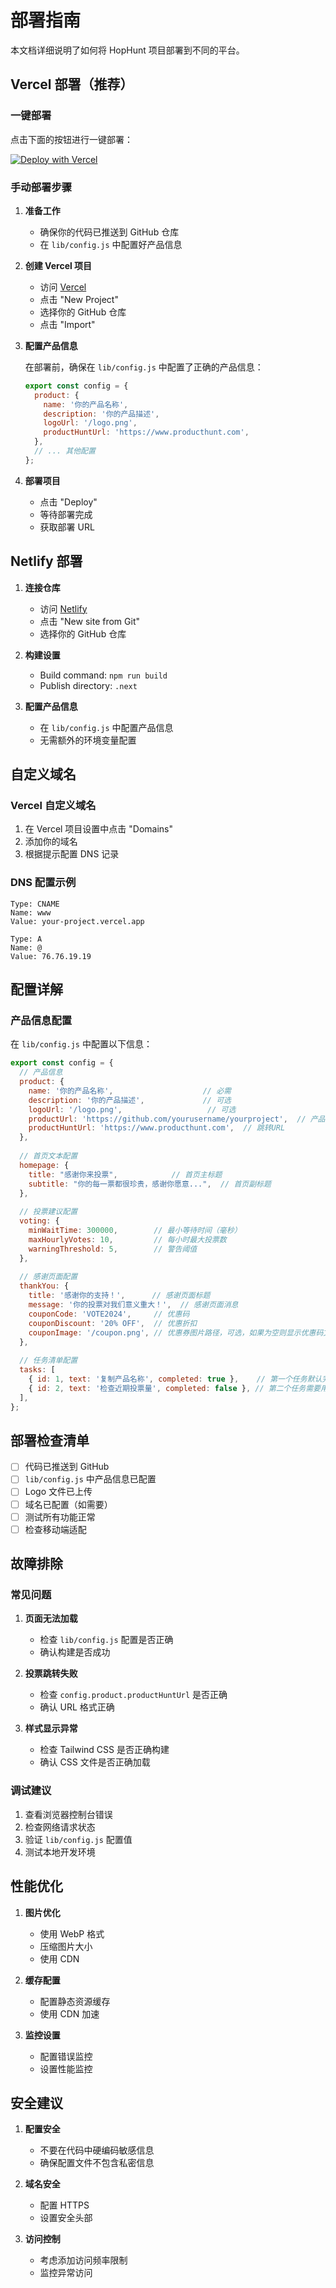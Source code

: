 # 部署指南

本文档详细说明了如何将 HopHunt 项目部署到不同的平台。

## Vercel 部署（推荐）

### 一键部署

点击下面的按钮进行一键部署：

[![Deploy with Vercel](https://vercel.com/button)](https://vercel.com/new/clone?repository-url=https://github.com/yourusername/hophunt)

### 手动部署步骤

1. **准备工作**
   - 确保你的代码已推送到 GitHub 仓库
   - 在 `lib/config.js` 中配置好产品信息

2. **创建 Vercel 项目**
   - 访问 [Vercel](https://vercel.com)
   - 点击 "New Project"
   - 选择你的 GitHub 仓库
   - 点击 "Import"

3. **配置产品信息**
   
   在部署前，确保在 `lib/config.js` 中配置了正确的产品信息：
   
   ```javascript
   export const config = {
     product: {
       name: '你的产品名称',
       description: '你的产品描述',
       logoUrl: '/logo.png',
       productHuntUrl: 'https://www.producthunt.com',
     },
     // ... 其他配置
   };
   ```

4. **部署项目**
   - 点击 "Deploy"
   - 等待部署完成
   - 获取部署 URL

## Netlify 部署

1. **连接仓库**
   - 访问 [Netlify](https://netlify.com)
   - 点击 "New site from Git"
   - 选择你的 GitHub 仓库

2. **构建设置**
   - Build command: `npm run build`
   - Publish directory: `.next`

3. **配置产品信息**
   - 在 `lib/config.js` 中配置产品信息
   - 无需额外的环境变量配置

## 自定义域名

### Vercel 自定义域名

1. 在 Vercel 项目设置中点击 "Domains"
2. 添加你的域名
3. 根据提示配置 DNS 记录

### DNS 配置示例

```
Type: CNAME
Name: www
Value: your-project.vercel.app

Type: A
Name: @
Value: 76.76.19.19
```

## 配置详解

### 产品信息配置

在 `lib/config.js` 中配置以下信息：

```javascript
export const config = {
  // 产品信息
  product: {
    name: '你的产品名称',                    // 必需
    description: '你的产品描述',             // 可选
    logoUrl: '/logo.png',                   // 可选
    productUrl: 'https://github.com/yourusername/yourproject',  // 产品主页链接
    productHuntUrl: 'https://www.producthunt.com',  // 跳转URL
  },
  
  // 首页文本配置
  homepage: {
    title: "感谢你来投票",            // 首页主标题
    subtitle: "你的每一票都很珍贵，感谢你愿意...",  // 首页副标题
  },
  
  // 投票建议配置
  voting: {
    minWaitTime: 300000,        // 最小等待时间（毫秒）
    maxHourlyVotes: 10,         // 每小时最大投票数
    warningThreshold: 5,        // 警告阈值
  },
  
  // 感谢页面配置
  thankYou: {
    title: '感谢你的支持！',      // 感谢页面标题
    message: '你的投票对我们意义重大！',  // 感谢页面消息
    couponCode: 'VOTE2024',     // 优惠码
    couponDiscount: '20% OFF',  // 优惠折扣
    couponImage: '/coupon.png', // 优惠券图片路径，可选，如果为空则显示优惠码文本
  },
  
  // 任务清单配置
  tasks: [
    { id: 1, text: '复制产品名称', completed: true },    // 第一个任务默认完成
    { id: 2, text: '检查近期投票量', completed: false }, // 第二个任务需要用户确认
  ],
};
```

## 部署检查清单

- [ ] 代码已推送到 GitHub
- [ ] `lib/config.js` 中产品信息已配置
- [ ] Logo 文件已上传
- [ ] 域名已配置（如需要）
- [ ] 测试所有功能正常
- [ ] 检查移动端适配

## 故障排除

### 常见问题

1. **页面无法加载**
   - 检查 `lib/config.js` 配置是否正确
   - 确认构建是否成功

2. **投票跳转失败**
   - 检查 `config.product.productHuntUrl` 是否正确
   - 确认 URL 格式正确

3. **样式显示异常**
   - 检查 Tailwind CSS 是否正确构建
   - 确认 CSS 文件是否正确加载

### 调试建议

1. 查看浏览器控制台错误
2. 检查网络请求状态
3. 验证 `lib/config.js` 配置值
4. 测试本地开发环境

## 性能优化

1. **图片优化**
   - 使用 WebP 格式
   - 压缩图片大小
   - 使用 CDN

2. **缓存配置**
   - 配置静态资源缓存
   - 使用 CDN 加速

3. **监控设置**
   - 配置错误监控
   - 设置性能监控

## 安全建议

1. **配置安全**
   - 不要在代码中硬编码敏感信息
   - 确保配置文件不包含私密信息

2. **域名安全**
   - 配置 HTTPS
   - 设置安全头部

3. **访问控制**
   - 考虑添加访问频率限制
   - 监控异常访问 